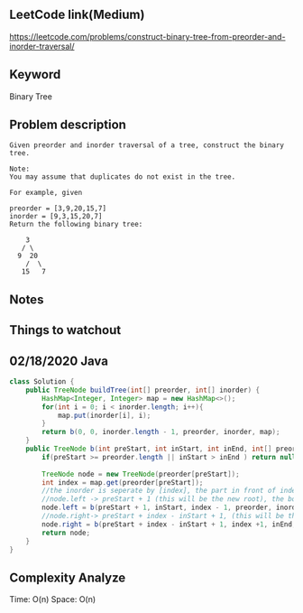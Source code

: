 ## LeetCode link(Medium)
https://leetcode.com/problems/construct-binary-tree-from-preorder-and-inorder-traversal/

## Keyword
Binary Tree

## Problem description
```
Given preorder and inorder traversal of a tree, construct the binary tree.

Note:
You may assume that duplicates do not exist in the tree.

For example, given

preorder = [3,9,20,15,7]
inorder = [9,3,15,20,7]
Return the following binary tree:

    3
   / \
  9  20
    /  \
   15   7
```



## Notes


## Things to watchout

## 02/18/2020 Java

```java
class Solution {
    public TreeNode buildTree(int[] preorder, int[] inorder) {
        HashMap<Integer, Integer> map = new HashMap<>();
        for(int i = 0; i < inorder.length; i++){
            map.put(inorder[i], i);
        }
        return b(0, 0, inorder.length - 1, preorder, inorder, map);
    }
    public TreeNode b(int preStart, int inStart, int inEnd, int[] preorder, int[] inorder, HashMap<Integer,Integer> map){
        if(preStart >= preorder.length || inStart > inEnd ) return null;
        
        TreeNode node = new TreeNode(preorder[preStart]);
        int index = map.get(preorder[preStart]);
        //the inorder is seperate by [index], the part in front of index will be left of node, the part after index will be right of node.
        //node.left -> preStart + 1 (this will be the new root), the boundary will be inStart to index - 1 
        node.left = b(preStart + 1, inStart, index - 1, preorder, inorder, map);
        //node.right-> preStart + index - inStart + 1, (this will be the new root), the boundary will be index + 1 to inEnd, 
        node.right = b(preStart + index - inStart + 1, index +1, inEnd, preorder, inorder, map);
        return node;
    }
}

```
## Complexity Analyze
Time: O(n)
Space: O(n)